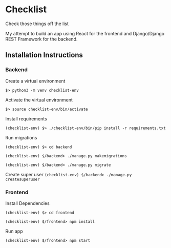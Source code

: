 # Checklist
Check those things off the list

My attempt to build an app using React for the frontend and Django/Django REST Framework for the backend.

## Installation Instructions

### Backend

Create a virtual environment

`$> python3 -m venv checklist-env`

Activate the virtual environment

`$> source checklist-env/bin/activate`

Install requirements

`(checklist-env) $> ./checklist-env/bin/pip install -r requirements.txt`

Run migrations

`(checklist-env) $> cd backend`

`(checklist-env) $/backend> ./manage.py makemigrations`

`(checklist-env) $/backend> ./manage.py migrate`

Create super user
`(checklist-env) $/backend> ./manage.py createsuperuser`

### Frontend

Install Dependencies

`(checklist-env) $> cd frontend`

`(checklist-env) $/frontend> npm install`

Run app

`(checklist-env) $/frontend> npm start`